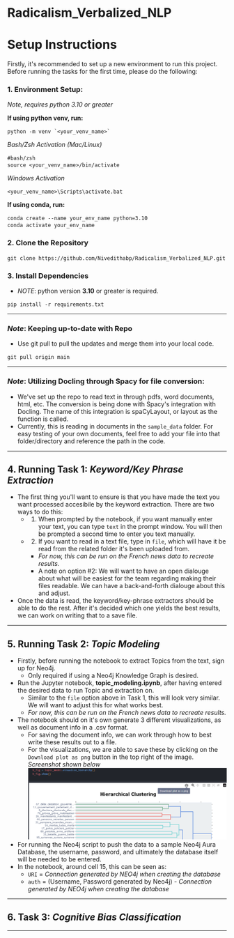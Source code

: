 # Radicalism_Verbalized_NLP

# Setup Instructions

Firstly, it's recommended to set up a new environment to run this project. Before running the tasks for the first time, please do the following:

### 1. **Environment Setup:**

*Note, requires python 3.10 or greater*

**If using python venv, run:**

```
python -m venv `<your_venv_name>`
```

*Bash/Zsh Activation*
*(Mac/Linux)*

```
#bash/zsh
source <your_venv_name>/bin/activate 
```

*Windows Activation*

```
<your_venv_name>\Scripts\activate.bat
```

**If using conda, run:**

```
conda create --name your_env_name python=3.10
conda activate your_env_name
```

### 2. Clone the Repository

```
git clone https://github.com/Nivedithabp/Radicalism_Verbalized_NLP.git
```

### 3. Install Dependencies

- *NOTE*: python version **3.10** or greater is required.

```
pip install -r requirements.txt

```

---

### *Note*: Keeping up-to-date with Repo

- Use git pull to pull the updates and merge them into your local code.

```
git pull origin main
```

---

### *Note*: Utilizing Docling through Spacy for file conversion:

- We've set up the repo to read text in through pdfs, word documents, html, etc. The conversion is being done with Spacy's integration with Docling. The name of this integration is spaCyLayout, or layout as the function is called.
- Currently, this is reading in documents in the `sample_data` folder. For easy testing of your own documents, feel free to add your file into that folder/directory and reference the path in the code.

---

## 4. Running Task 1: *Keyword/Key Phrase Extraction*

- The first thing you'll want to ensure is that you have made the text you want processed accesibile by the keyword extraction. There are two ways to do this:
  - 1. When prompted by the notebook, if you want manually enter your text, you can type ``text`` in the prompt window. You will then be prompted a second time to enter you text manually.
  - 2. If you want to read in a text file, type in ``file``, which will have it be read from the related folder it's been uploaded from.

    - *For now, this can be run on the French news data to recreate results.*
    - A note on option #2: We will want to have an open dialouge about what will be easiest for the team regarding making their files readable. We can have a back-and-forth dialouge about this and adjust.
- Once the data is read, the keyword/key-phrase extractors should be able to do the rest. After it's decided which one yields the best results, we can work on writing that to a save file.

---

## 5. Running Task 2: *Topic Modeling*

- Firstly, before running the notebook to extract Topics from the text, sign up for Neo4j.
  - Only required if using a Neo4j Knowledge Graph is desired.
- Run the Jupyter notebook, **topic_modeling.ipynb**, after having entered the desired data to run Topic and extraction on.
  - Similar to the `file` option above in Task 1, this will look very similar. We will want to adjust this for what works best.
  - *For now, this can be run on the French news data to recreate results.*
- The notebook should on it's own generate 3 different visualizations, as well as document info in a .csv format.
  - For saving the document info, we can work through how to best write these results out to a file.
  - For the visualizations, we are able to save these by clicking on the `Download plot as png` button in the top right of the image. *Screenshot shown below*
    ![1732048234741](image/README/1732048234741.png)
- For running the Neo4j script to push the data to a sample Neo4j Aura Database, the username, password, and ultimately the database itself will be needed to be entered.
- In the notebook, around cell 15, this can be seen as:
  - `URI` = *Connection generated by NEO4j when creating the database*
  - `auth` = (Username, Password generated by Neo4j) - *Connection generated by NEO4j when creating the database*

---

## 6. Task 3: *Cognitive Bias Classification*

---
